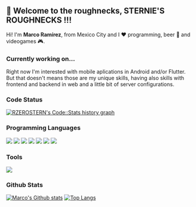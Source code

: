 ## :wave: Welcome to the roughnecks, STERNIE'S ROUGHNECKS !!!

Hi! I'm **Marco Ramírez**, from Mexico City and I :heart: programming, beer :beer: and videogames :video_game:.

### Currently working on...
Right now I'm interested with mobile aplications in Android and/or Flutter. But that doesn't means those are my unique skills, having also skills with frontend and backend in web and a little bit of server configurations.

### Code Status
<a href="https://codestats.net/users/rzerostern">
  <img src='https://codestats-readme.wegfan.cn/history-graph/asfo?width=850&height=300&history_days=15&max_languages=12&language_colors=["3e4053","f15854","5da5da","faa43a","60bd68","f17cb0","b2912f","00897b","b276b2","ffc0cb","cddc39","7e57c2","bdbdbd"]' alt="RZEROSTERN's Code::Stats history graph" />
</a>

### Programming Languages
![](https://img.shields.io/badge/Backend-PHP-informational?style=flat&logo=php&logoColor=white&color=success)
![](https://img.shields.io/badge/Backend-Java-informational?style=flat&logo=java&logoColor=white&color=success)
![](https://img.shields.io/badge/Android-Java-informational?style=flat&logo=android&logoColor=white&color=success)
![](https://img.shields.io/badge/Android-Kotlin-informational?style=flat&logo=kotlin&logoColor=white&color=success)
![](https://img.shields.io/badge/Frontend-Vue-informational?style=flat&logo=vue&logoColor=white&color=success)
![](https://img.shields.io/badge/Frontend-Angular-informational?style=flat&logo=angular&logoColor=white&color=success)
![](https://img.shields.io/badge/Hybrid%20Mobile-Flutter-informational?style=flat&logo=flutter&logoColor=white&color=success)

### Tools
![](https://img.shields.io/badge/IntelliJ%20IDEA-informational?style=flat&logo=intellijidea&logoColor=white&color=success)

### Github Stats
[![Marco's Github stats](https://github-readme-stats.vercel.app/api?username=rzerostern&theme=dracula)](https://github.com/rzerostern/github-readme-stats)
[![Top Langs](https://github-readme-stats.vercel.app/api/top-langs/?username=rzerostern&layout=compact&theme=dracula)](https://github.com/rzerostern/github-readme-stats)


<!--
**RZEROSTERN/RZEROSTERN** is a ✨ _special_ ✨ repository because its `README.md` (this file) appears on your GitHub profile.

Here are some ideas to get you started:

- 🔭 I’m currently working on ...
- 🌱 I’m currently learning ...
- 👯 I’m looking to collaborate on ...
- 🤔 I’m looking for help with ...
- 💬 Ask me about ...
- 📫 How to reach me: ...
- 😄 Pronouns: ...
- ⚡ Fun fact: ...
-->
